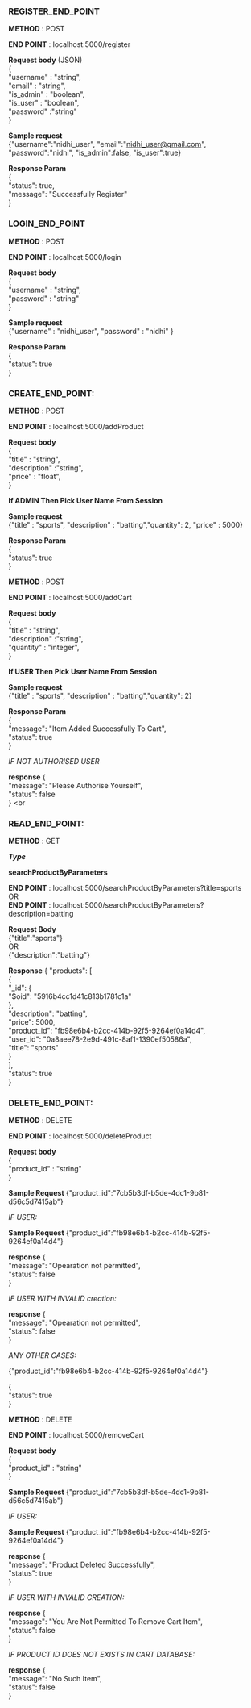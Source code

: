 ### REGISTER_END_POINT <br />

**METHOD** : POST <br />

**END POINT** : localhost:5000/register <br />

**Request body** (JSON) <br />
{ <br />
  "username" : "string", <br />
  "email" : "string", <br />
  "is_admin" : "boolean", <br />
  "is_user" : "boolean", <br />
  "password" :"string" <br />
} <br />
 
**Sample request** <br />
{"username":"nidhi_user", "email":"nidhi_user@gmail.com", "password":"nidhi", "is_admin":false, "is_user":true}  <br />

**Response Param** <br />
{ <br />
  "status": true, <br />
  "message": "Successfully Register" <br />
} <br />

### LOGIN_END_POINT <br />

**METHOD** : POST <br />

**END POINT** : localhost:5000/login <br />

**Request body** <br />
{ <br />
  "username" : "string", <br />
  "password" : "string" <br />
} <br />

**Sample request** <br />
{"username" : "nidhi_user", "password" : "nidhi" } <br />


**Response Param** <br />
{ <br />
  "status": true <br />
} <br />


### CREATE_END_POINT:

**METHOD** : POST <br />

**END POINT** : localhost:5000/addProduct <br />

**Request body** <br />
{ <br />
  "title" : "string", <br />
  "description" :"string", <br />
  "price" : "float", <br />
} <br />


**If ADMIN Then Pick User Name From Session** <br />

**Sample request** <br />
{"title" : "sports", "description" : "batting","quantity": 2, "price" : 5000}  <br />

**Response Param** <br />
{ <br />
  "status": true <br />
} <br />


**METHOD** : POST <br />

**END POINT** : localhost:5000/addCart <br />

**Request body** <br />
{ <br />
  "title" : "string", <br />
  "description" :"string", <br />
  "quantity" : "integer", <br />
} <br />


**If USER Then Pick User Name From Session** <br />

**Sample request** <br />
{"title" : "sports", "description" : "batting","quantity": 2}  <br />

**Response Param** <br />
{ <br />
  "message": "Item Added Successfully To Cart", <br />
  "status": true <br />
} <br />

*IF NOT AUTHORISED USER* <br />

**response**
{ <br />
  "message": "Please Authorise Yourself", <br />
  "status": false <br />
} <br 

### READ_END_POINT: <br />

**METHOD** : GET <br />

***Type*** <br />
 
**searchProductByParameters** <br />

**END POINT** : localhost:5000/searchProductByParameters?title=sports <br />
OR <br />
**END POINT** : localhost:5000/searchProductByParameters?description=batting <br />

**Request Body**<br />
{"title":"sports"}  <br />
OR <br />
{"description":"batting"} <br />

**Response**
{
  "products": [ <br />
    { <br />
      "_id": { <br />
        "$oid": "5916b4cc1d41c813b1781c1a" <br />
      }, <br />
      "description": "batting", <br />
      "price": 5000, <br />
      "product_id": "fb98e6b4-b2cc-414b-92f5-9264ef0a14d4", <br />
      "user_id": "0a8aee78-2e9d-491c-8af1-1390ef50586a", <br />
      "title": "sports" <br />
    } <br />
  ], <br />
  "status": true <br />
} <br />



### DELETE_END_POINT: <br />

**METHOD** : DELETE <br />

**END POINT** : localhost:5000/deleteProduct <br />

**Request body** <br />
{ <br />
  "product_id" : "string" <br />
}  <br />

**Sample Request**
{"product_id":"7cb5b3df-b5de-4dc1-9b81-d56c5d7415ab"} <br />

*IF USER:* <br />

**Sample Request**
{"product_id":"fb98e6b4-b2cc-414b-92f5-9264ef0a14d4"} <br />

**response**
{ <br />
  "message": "Opearation not permitted", <br />
  "status": false <br />
} <br />

*IF USER WITH INVALID creation:* <br />

**response**
{ <br />
  "message": "Opearation not permitted", <br />
  "status": false <br />
} <br />

*ANY OTHER CASES:* <br />

{"product_id":"fb98e6b4-b2cc-414b-92f5-9264ef0a14d4"} <br />

{ <br />
  "status": true <br />
} <br />


**METHOD** : DELETE <br />

**END POINT** : localhost:5000/removeCart <br />

**Request body** <br />
{ <br />
  "product_id" : "string" <br />
}  <br />

**Sample Request**
{"product_id":"7cb5b3df-b5de-4dc1-9b81-d56c5d7415ab"} <br />

*IF USER:* <br />

**Sample Request**
{"product_id":"fb98e6b4-b2cc-414b-92f5-9264ef0a14d4"} <br />

**response**
{ <br />
  "message": "Product Deleted Successfully", <br />
  "status": true <br />
} <br />

*IF USER WITH INVALID CREATION:* <br />

**response**
{ <br />
  "message": "You Are Not Permitted To Remove Cart Item", <br />
  "status": false <br />
} <br />

*IF PRODUCT ID DOES NOT EXISTS IN CART DATABASE:* <br />

**response**
{ <br />
  "message": "No Such Item", <br />
  "status": false <br />
} <br />

